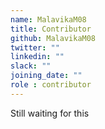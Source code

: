 ```yaml
---
name: MalavikaM08
title: Contributor
github: MalavikaM08
twitter: ""
linkedin: ""
slack: ""
joining_date: ""
role : contributor
---
```


Still waiting for this
